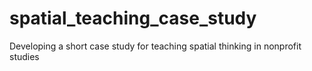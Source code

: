 # spatial_teaching_case_study
Developing a short case study for teaching spatial thinking in nonprofit studies 
